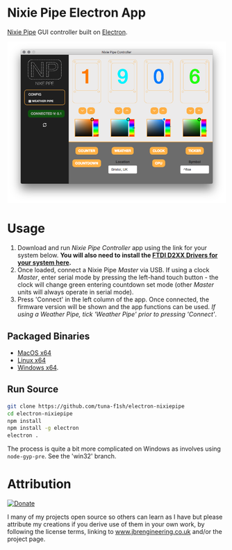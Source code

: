 # Nixie Pipe Electron App

[Nixie Pipe](http://www.nixiepipe.com) GUI controller built on [Electron](http://electron.atom.io/).

![Screenshot](/app/img/screenshot.png)

# Usage

1. Download and run _Nixie Pipe Controller_ app using the link for your system below. **You will also need to install the [FTDI D2XX Drivers for your system here](http://www.ftdichip.com/Drivers/D2XX.htm).**
2. Once loaded, connect a Nixie Pipe _Master_ via USB. If using a clock _Master_, enter serial mode by pressing the left-hand touch button - the clock will change green entering countdown set mode (other _Master_ units will always operate in serial mode). 
3. Press 'Connect' in the left column of the app. Once connected, the firmware version will be shown and the app functions can be used. _If using a Weather Pipe, tick 'Weather Pipe' prior to pressing 'Connect'_.

## Packaged Binaries

* [MacOS x64](https://github.com/tuna-f1sh/electron-nixiepipe/releases/download/1.1.1/Nixie.Pipe.Controller-darwin-x64.zip)
* [Linux x64](https://github.com/tuna-f1sh/electron-nixiepipe/releases/download/1.1.1/Nixie.Pipe.Controller-linux-x64.zip)
* [Windows x64](https://github.com/tuna-f1sh/electron-nixiepipe/releases/download/1.1.1/NPController-win32.zip).

## Run Source

```bash
git clone https://github.com/tuna-f1sh/electron-nixiepipe
cd electron-nixiepipe
npm install
npm install -g electron
electron .
```

The process is quite a bit more complicated on Windows as involves using `node-gyp-pre`. See the 'win32' branch.

# Attribution

[![Donate](https://img.shields.io/badge/Donate-PayPal-green.svg)](https://www.paypal.com/cgi-bin/webscr?cmd=_s-xclick&hosted_button_id=CFA7TQXNFURLQ)

I many of my projects open source so others can learn as I have but please attribute my creations if you derive use of them in your own work, by following the license terms, linking to www.jbrengineering.co.uk and/or the project page.
